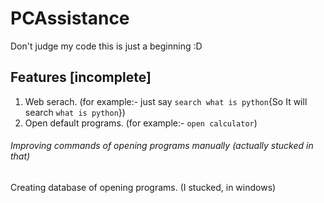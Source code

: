 # PCAssistance


Don't judge my code this is just a beginning :D

## Features [incomplete]
1. Web serach. (for example:- just say `search what is python`{So It will search `what is python`})
2. Open default programs. (for example:- `open calculator`)

###### Improving commands of opening programs manually (actually stucked in that)
Creating database of opening programs. (I stucked, in windows)
